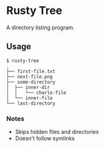 # Rusty Tree
A directory listing program.

## Usage

```
$ rusty-tree
.
├── first-file.txt
├── next-file.png
├── some-directory
│  ├── inner-dir
│  │   └── charlo-file
│  └── inner-file
└── last-directory
```

### Notes
* Skips hidden files and directories
* Doesn't follow symlinks